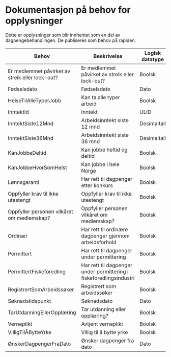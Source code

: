 # Dokumentasjon på behov for opplysninger

Dette er opplysninger som blir innhentet som en del av dagpengebehandlingen. De publiseres som behov på rapiden.

|Behov|Beskrivelse|Logisk datatype|Datatype|
|---|---|---|---|
|Er medlemmet påvirket av streik eller lock-out? | Er medlemmet påvirket av streik eller lock-out? | Boolsk|boolean|
|Fødselsdato | Fødselsdato | Dato|LocalDate|
|HelseTilAlleTyperJobb | Kan ta alle typer arbeid | Boolsk|boolean|
|InntektId | Inntekt | ULID|Ulid|
|InntektSiste12Mnd | Arbeidsinntekt siste 12 mnd | Desimaltall|double|
|InntektSiste36Mnd | Arbeidsinntekt siste 36 mnd | Desimaltall|double|
|KanJobbeDeltid | Kan jobbe heltid og deltid | Boolsk|boolean|
|KanJobbeHvorSomHelst | Kan jobbe i hele Norge | Boolsk|boolean|
|Lønnsgaranti | Har rett til dagpenger etter konkurs | Boolsk|boolean|
|Oppfyller krav til ikke utestengt | Oppfyller krav til ikke utestengt | Boolsk|boolean|
|Oppfyller personen vilkåret om medlemskap? | Oppfyller personen vilkåret om medlemskap? | Boolsk|boolean|
|Ordinær | Har rett til ordinære dagpenger gjennom arbeidsforhold | Boolsk|boolean|
|Permittert | Har rett til dagpenger under permittering | Boolsk|boolean|
|PermittertFiskeforedling | Har rett til dagpenger under permittering i fiskeforedlingsindustri | Boolsk|boolean|
|RegistrertSomArbeidssøker | Registrert som arbeidssøker | Boolsk|boolean|
|Søknadstidspunkt | Søknadsdato | Dato|LocalDate|
|TarUtdanningEllerOpplæring | Tar utdanning eller opplæring? | Boolsk|boolean|
|Verneplikt | Avtjent verneplikt | Boolsk|boolean|
|VilligTilÅBytteYrke | Villig til å bytte yrke | Boolsk|boolean|
|ØnskerDagpengerFraDato | Ønsker dagpenger fra dato | Dato|LocalDate|